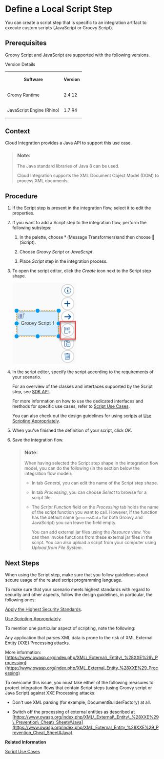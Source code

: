 <!-- loio03b32eb2c5c249f0a59bcd27c44d1e4e -->

<link rel="stylesheet" type="text/css" href="../css/sap-icons.css"/>

# Define a Local Script Step

You can create a script step that is specific to an integration artifact to execute custom scripts \(JavaScript or Groovy Script\).



<a name="loio03b32eb2c5c249f0a59bcd27c44d1e4e__prereq_ulb_qjf_2jb"/>

## Prerequisites

Groovy Script and JavaScript are supported with the following versions.

<a name="loio03b32eb2c5c249f0a59bcd27c44d1e4e__table_j31_pkf_2jb"/>Version Details


<table>
<tr>
<th valign="top">

Software



</th>
<th valign="top">

Version



</th>
</tr>
<tr>
<td valign="top">

Groovy Runtime



</td>
<td valign="top">

2.4.12



</td>
</tr>
<tr>
<td valign="top">

JavaScript Engine \(Rhino\)



</td>
<td valign="top">

1.7 R4



</td>
</tr>
</table>



## Context

Cloud Integration provides a Java API to support this use case.

> ### Note:  
> The Java standard libraries of Java 8 can be used.
> 
> Cloud Integration supports the XML Document Object Model \(DOM\) to process XML documents.



## Procedure

1.  If the Script step is present in the integration flow, select it to edit the properties.

2.  If you want to add a Script step to the integration flow, perform the following substeps:

    1.  In the palette, choose <span class="SAP-icons"></span> \(Message Transformers\)and then choose <span class="SAP-icons"></span> \(Script\).

    2.  Choose *Groovy Script* or *JavaScript*.

    3.  Place *Script* step in the integration process.


3.  To open the script editor, click the *Create* icon next to the Script step shape.

    ![](images/Script_Step_Create_dd8d09c.png)

4.  In the script editor, specify the script according to the requirements of your scenario.

    For an overview of the classes and interfaces supported by the Script step, see [SDK API](sdk-api-c5c7933.md).

    For more information on how to use the dedicated interfaces and methods for specific use cases, refer to [Script Use Cases](script-use-cases-148851b.md).

    You can also check out the design guidelines for using scripts at [Use Scripting Appropriately](use-scripting-appropriately-d4dc13c.md).

5.  When you've finished the definition of your script, click *OK*.

6.  Save the integration flow.

    > ### Note:  
    > When having selected the Script step shape in the integration flow model, you can do the following \(in the section below the integration flow model\):
    > 
    > -   In tab *General*, you can edit the name of the Script step shape.
    > 
    > -   In tab *Processing*, you can choose *Select* to browse for a script file.
    >
    > -   The *Script Function* field on the *Processing* tab holds the name of the script function you want to call. However, if the function has the default name (`processData` for both Groovy and JavaScript) you can leave the field empty.
    > 
    >     You can add external jar files using the *Resource* view. You can then invoke functions from these external jar files in the script. You can also upload a script from your computer using *Upload from File System*.




<a name="loio03b32eb2c5c249f0a59bcd27c44d1e4e__postreq_drj_gs4_p4b"/>

## Next Steps

When using the Script step, make sure that you follow guidelines about secure usage of the related script programming language.

To make sure that your scenario meets highest standards with regard to security and other aspects, follow the design guidelines, in particular, the following ones:

[Apply the Highest Security Standards](apply-the-highest-security-standards-201fd43.md).

[Use Scripting Appropriately](use-scripting-appropriately-d4dc13c.md).

To mention one particular aspect of scripting, note the following:

Any application that parses XML data is prone to the risk of XML External Entity \(XXE\) Processing attacks.

More information: [https://www.owasp.org/index.php/XML\_External\_Entity\_%28XXE%29\_Processing](https://www.owasp.org/index.php/XML_External_Entity_%28XXE%29_Processing)

To overcome this issue, you must take either of the following measures to protect integration flows that contain Script steps \(using Groovy script or Java Script\) against XXE Processing attacks:

-   Don't use XML parsing \(for example, DocumentBuilderFactory\) at all.

-   Switch off the processing of external entities as described at [https://www.owasp.org/index.php/XML\_External\_Entity\_%28XXE%29\_Prevention\_Cheat\_Sheet\#Java](https://www.owasp.org/index.php/XML_External_Entity_%28XXE%29_Prevention_Cheat_Sheet#Java).


**Related Information**  


[Script Use Cases](script-use-cases-148851b.md "")

